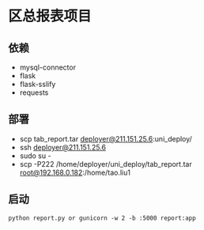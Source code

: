 # 区总报表项目

## 依赖
* mysql-connector
* flask
* flask-sslify
* requests

## 部署
* scp tab_report.tar deployer@211.151.25.6:uni_deploy/
* ssh deployer@211.151.25.6
* sudo su -
* scp -P222 /home/deployer/uni_deploy/tab_report.tar root@192.168.0.182:/home/tao.liu1

## 启动
```
python report.py or gunicorn -w 2 -b :5000 report:app
```
